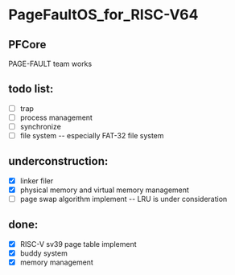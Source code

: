 # PageFaultOS_for_RISC-V64
## PFCore
PAGE-FAULT team works

## todo list:
- [ ] trap 
- [ ] process management
- [ ] synchronize
- [ ] file system -- especially FAT-32 file system

## underconstruction:
- [x] linker filer
- [x] physical memory and virtual memory management
- [ ] page swap algorithm implement -- LRU is under consideration

## done:
- [x] RISC-V sv39 page table implement
- [x] buddy system 
- [x] memory management

